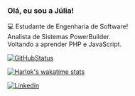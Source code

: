  ### Olá, eu sou a Júlia!
💻 Estudante de Engenharia de Software!
</br>
Analista de Sistemas PowerBuilder.
</br>
Voltando a aprender PHP e JavaScript.
</br>

[![GitHubStatus](https://github-readme-stats.vercel.app/api?username=juliadimas&show_icons=true&layout=compact&theme=radical)](https://github.com/juliadimas)

[![Harlok's wakatime stats](https://github-readme-stats.vercel.app/api/top-langs/?username=juliadimas&layout=compact&langs_count=7&theme=radical)](https://github.com/juliadimas)

[![Linkedin](https://img.shields.io/badge/LinkedIn-0077B5?style=for-the-badge&logo=linkedin&logoColor=white)](https://www.linkedin.com/in/juliad-marques/)
